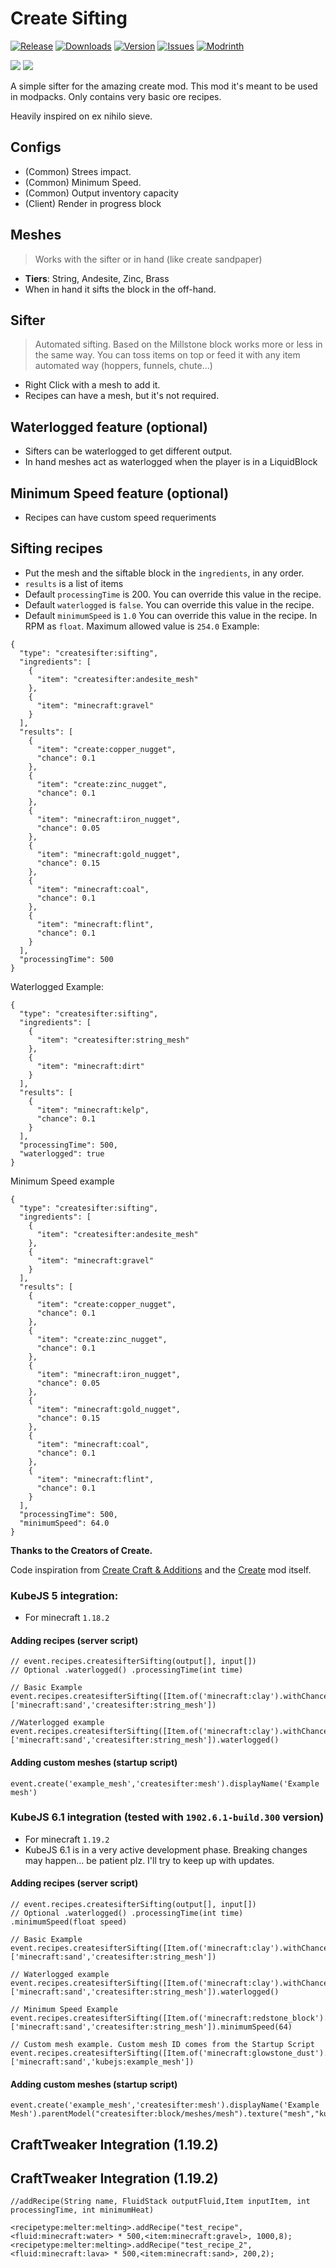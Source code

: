 [CREATE]: https://www.curseforge.com/minecraft/mc-mods/create
[DOWNLOAD]: https://www.curseforge.com/minecraft/mc-mods/create-sifting/files
[CURSEFORGE]: https://www.curseforge.com/minecraft/mc-mods/create-sifting
[MODRINTH]: https://modrinth.com/mod/create-sifter
[ISSUES]: https://github.com/oierbravo/createsifter/issues

<!-- modrinth_exclude.start -->
# Create Sifting
[![Release](https://img.shields.io/github/v/release/oierbravo/createsifter?label=Version&sort=semver)][DOWNLOAD]
[![Downloads](http://cf.way2muchnoise.eu/full_661938_downloads.svg)][CURSEFORGE]
[![Version](http://cf.way2muchnoise.eu/versions/661938.svg)][DOWNLOAD]
[![Issues](https://img.shields.io/github/issues/oierbravo/createsifter?label=Issues)][ISSUES]
[![Modrinth](https://modrinth-utils.vercel.app/api/badge/downloads?id=r018adCw&logo=true)][MODRINTH]
<!-- modrinth_exclude.end -->

[![](https://img.shields.io/badge/REQUIRES%20CREATE%20v0.5.1c%20for%201.18.2%2F1.19.2-gold?logo=curseforge&labelColor=gray&style=for-the-badge)][CREATE]
[![](https://img.shields.io/badge/REQUIRES%20CREATE%20v0.5.1d%20for%201.20.1-gold?logo=curseforge&labelColor=gray&style=for-the-badge)][CREATE]

A simple sifter for the amazing create mod.
This mod it's meant to be used in modpacks. Only contains very basic ore recipes.

Heavily inspired on ex nihilo sieve.

## Configs
- (Common) Strees impact.
- (Common) Minimum Speed.
- (Common) Output inventory capacity
- (Client) Render in progress block

## Meshes
> Works with the sifter or in hand (like create sandpaper)
- **Tiers**: String, Andesite, Zinc, Brass
- When in hand it sifts the block in the off-hand.
## Sifter
> Automated sifting. Based on the Millstone block works more or less in the same way. You can toss items on top or feed it with any item automated way (hoppers, funnels, chute...)
- Right Click with a mesh to add it.
- Recipes can have a mesh, but it's not required.

## Waterlogged feature (optional)
- Sifters can be waterlogged to get different output.
- In hand meshes act as waterlogged when the player is in a LiquidBlock

## Minimum Speed feature (optional)
- Recipes can have custom speed requeriments

## Sifting recipes
- Put the mesh and the siftable block in the `ingredients`, in any order.
- `results` is a list of items
- Default `processingTime` is 200. You can override this value in the recipe.
- Default `waterlogged` is `false`. You can override this value in the recipe.
- Default `minimumSpeed` is `1.0` You can override this value in the recipe. In RPM as `float`. Maximum allowed value is `254.0`
Example:
```
{
  "type": "createsifter:sifting",
  "ingredients": [
    {
      "item": "createsifter:andesite_mesh"
    },
    {
      "item": "minecraft:gravel"
    }
  ],
  "results": [
    {
      "item": "create:copper_nugget",
      "chance": 0.1
    },
    {
      "item": "create:zinc_nugget",
      "chance": 0.1
    },
    {
      "item": "minecraft:iron_nugget",
      "chance": 0.05
    },
    {
      "item": "minecraft:gold_nugget",
      "chance": 0.15
    },
    {
      "item": "minecraft:coal",
      "chance": 0.1
    },
    {
      "item": "minecraft:flint",
      "chance": 0.1
    }
  ],
  "processingTime": 500
}
```

Waterlogged Example:
```
{
  "type": "createsifter:sifting",
  "ingredients": [
    {
      "item": "createsifter:string_mesh"
    },
    {
      "item": "minecraft:dirt"
    }
  ],
  "results": [
    {
      "item": "minecraft:kelp",
      "chance": 0.1
    }
  ],
  "processingTime": 500,
  "waterlogged": true
}
```

Minimum Speed example
```
{
  "type": "createsifter:sifting",
  "ingredients": [
    {
      "item": "createsifter:andesite_mesh"
    },
    {
      "item": "minecraft:gravel"
    }
  ],
  "results": [
    {
      "item": "create:copper_nugget",
      "chance": 0.1
    },
    {
      "item": "create:zinc_nugget",
      "chance": 0.1
    },
    {
      "item": "minecraft:iron_nugget",
      "chance": 0.05
    },
    {
      "item": "minecraft:gold_nugget",
      "chance": 0.15
    },
    {
      "item": "minecraft:coal",
      "chance": 0.1
    },
    {
      "item": "minecraft:flint",
      "chance": 0.1
    }
  ],
  "processingTime": 500,
  "minimumSpeed": 64.0
}
```
**Thanks to the Creators of Create.**

Code inspiration from [Create Craft & Additions](https://www.curseforge.com/minecraft/mc-mods/createaddition "Create Crafts & Additions") and the [Create](https://www.curseforge.com/minecraft/mc-mods/create "Create") mod itself.


### KubeJS 5 integration:
- For minecraft `1.18.2`

#### Adding recipes (server script)

```
// event.recipes.createsifterSifting(output[], input[])
// Optional .waterlogged() .processingTime(int time)

// Basic Example
event.recipes.createsifterSifting([Item.of('minecraft:clay').withChance(0.5),Item.of('minecraft:redstone').withChance(0.1).toJson()], ['minecraft:sand','createsifter:string_mesh'])

//Waterlogged example
event.recipes.createsifterSifting([Item.of('minecraft:clay').withChance(0.5)], ['minecraft:sand','createsifter:string_mesh']).waterlogged()
```

#### Adding custom meshes (startup script)

```
event.create('example_mesh','createsifter:mesh').displayName('Example mesh')
```

### KubeJS 6.1 integration (tested with `1902.6.1-build.300` version)
- For minecraft `1.19.2`
- KubeJS 6.1 is in a very active development phase. Breaking changes may happen... be patient plz. I'll try to keep up with updates.

#### Adding recipes (server script)
```
// event.recipes.createsifterSifting(output[], input[])
// Optional .waterlogged() .processingTime(int time) .minimumSpeed(float speed)

// Basic Example
event.recipes.createsifterSifting([Item.of('minecraft:clay').withChance(0.5),Item.of('minecraft:redstone').withChance(0.1)], ['minecraft:sand','createsifter:string_mesh'])

// Waterlogged example
event.recipes.createsifterSifting([Item.of('minecraft:clay').withChance(0.5)], ['minecraft:sand','createsifter:string_mesh']).waterlogged()

// Minimum Speed Example
event.recipes.createsifterSifting([Item.of('minecraft:redstone_block').withChance(0.5),Item.of('minecraft:redstone').withChance(0.1)], ['minecraft:sand','createsifter:string_mesh']).minimumSpeed(64)

// Custom mesh example. Custom mesh ID comes from the Startup Script
event.recipes.createsifterSifting([Item.of('minecraft:glowstone_dust').withChance(0.5),Item.of('minecraft:redstone').withChance(0.1)], ['minecraft:sand','kubejs:example_mesh'])

```

#### Adding custom meshes (startup script)
```
event.create('example_mesh','createsifter:mesh').displayName('Example Mesh').parentModel("createsifter:block/meshes/mesh").texture("mesh","kubejs:item/example_mesh").texture("frame","kubejs:block/example_mesh_frame");
```

## CraftTweaker Integration (1.19.2)
## CraftTweaker Integration (1.19.2)
```
//addRecipe(String name, FluidStack outputFluid,Item inputItem, int processingTime, int minimumHeat)

<recipetype:melter:melting>.addRecipe("test_recipe",<fluid:minecraft:water> * 500,<item:minecraft:gravel>, 1000,8);
<recipetype:melter:melting>.addRecipe("test_recipe_2",<fluid:minecraft:lava> * 500,<item:minecraft:sand>, 200,2);

```